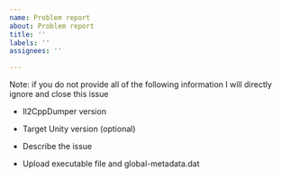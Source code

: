 ```yaml
---
name: Problem report
about: Problem report
title: ''
labels: ''
assignees: ''

---
```


Note: if you do not provide all of the following information I will directly ignore and close this issue

- Il2CppDumper version

- Target Unity version (optional)

- Describe the issue

- Upload executable file and global-metadata.dat
